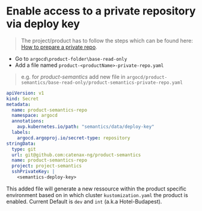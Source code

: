 # Enable access to a private repository via deploy key

> The project/product has to follow the steps which can be found
> here: [How to prepare a private repo](https://github.com/catenax-ng/catenax-ng.github.io/blob/main/docs/guides/how-to-prepare-a-private-repo.md).

- Go to `argocd\product-folder\base-read-only`
- Add a file named `product-<productName>-private-repo.yaml`

>  e.g. for _product-semantics_ add new file in `argocd/product-semantics/base-read-only/product-semantics-private-repo.yaml`

```yaml
apiVersion: v1
kind: Secret
metadata:
  name: product-semantics-repo
  namespace: argocd
  annotations:
    avp.kubernetes.io/path: "semantics/data/deploy-key"
  labels:
    argocd.argoproj.io/secret-type: repository
stringData:
  type: git
  url: git@github.com:catenax-ng/product-semantics
  name: product-semantics-repo
  project: project-semantics
  sshPrivateKey: |
    <semantics-deploy-key>
```

This added file will generate a new ressource within the product specific environment based on in which cluster `kustomization.yaml` the product is enabled.
Current Default is `dev` and `int` (a.k.a Hotel-Budapest).
